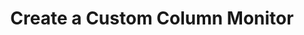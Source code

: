 ---
layout: default
title: Create a Custom Column Monitor
description: Tuning & Thresholds
parent: Manage Observability
grand_parent: Monitor Data
nav_order: 342
---